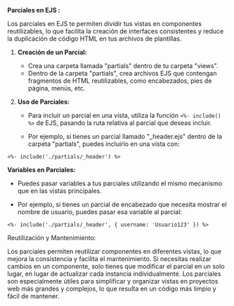 **Parciales en EJS :**

Los parciales en EJS te permiten dividir tus vistas en componentes reutilizables, lo que facilita la creación de interfaces consistentes y reduce la duplicación de código HTML en tus archivos de plantillas.

1. **Creación de un Parcial:**
    
    - Crea una carpeta llamada "partials" dentro de tu carpeta "views".
    - Dentro de la carpeta "partials", crea archivos EJS que contengan fragmentos de HTML reutilizables, como encabezados, pies de página, menús, etc.
2. **Uso de Parciales:**
    
    - Para incluir un parcial en una vista, utiliza la función `<%- include() %>` de EJS, pasando la ruta relativa al parcial que deseas incluir.
        
    - Por ejemplo, si tienes un parcial llamado "_header.ejs" dentro de la carpeta "partials", puedes incluirlo en una vista con:

```ejs
<%- include('./partials/_header') %>

```

**Variables en Parciales:**

- Puedes pasar variables a tus parciales utilizando el mismo mecanismo que en las vistas principales.
    
- Por ejemplo, si tienes un parcial de encabezado que necesita mostrar el nombre de usuario, puedes pasar esa variable al parcial:
```ejs
<%- include('./partials/_header', { username: 'Usuario123' }) %>

```

Reutilización y Mantenimiento:

Los parciales permiten reutilizar componentes en diferentes vistas, lo que mejora la consistencia y facilita el mantenimiento.
Si necesitas realizar cambios en un componente, solo tienes que modificar el parcial en un solo lugar, en lugar de actualizar cada instancia individualmente.
Los parciales son especialmente útiles para simplificar y organizar vistas en proyectos web más grandes y complejos, lo que resulta en un código más limpio y fácil de mantener. 